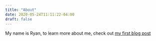 ```yaml
---
title: "About"
date: 2020-05-24T11:11:22-04:00
draft: false
---
```


My name is Ryan, to learn more about me, check out [my first blog post](../post/hello_world/)
